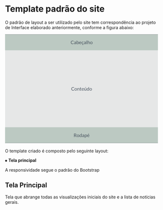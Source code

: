 # Template padrão do site

O padrão de layout a ser utilizado pelo site tem correspondência ao projeto de Interface elaborado anteriormente, conforme a figura abaixo:

![img](img/template.png)

O template criado é composto pelo seguinte layout: 

⦁	**Tela principal**

A responsividade segue o padrão do Bootstrap

## Tela Principal

Tela que abrange todas as visualizações iniciais do site e a lista de notícias gerais.
